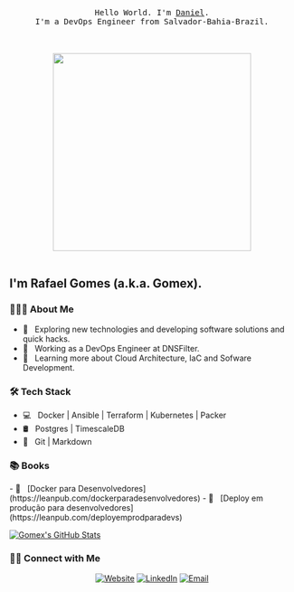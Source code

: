 <p align="center">
  <br>
  <br>
  <br>
  <samp>Hello World. I'm <a href="https://danrodrguez.dev">Daniel</a>.<br> I'm a DevOps Engineer from Salvador-Bahia-Brazil.<br><br>
  <br>
  <br>
<img src="https://media.giphy.com/media/f3iwJFOVOwuy7K6FFw/giphy.gif" width="350" /><br><br>

  
</p>
<h2>I'm Rafael Gomes (a.k.a. Gomex).</h2>

<h3> 👨🏻‍💻 About Me </h3>

- 🤔 &nbsp; Exploring new technologies and developing software solutions and quick hacks.
- 💼 &nbsp; Working as a DevOps Engineer at DNSFilter.
- 🌱 &nbsp; Learning more about Cloud Architecture, IaC and Sofware Development.

<h3>🛠 Tech Stack</h3>

- 💻 &nbsp; Docker | Ansible | Terraform | Kubernetes | Packer
- 🛢 &nbsp; Postgres | TimescaleDB
- 🔧 &nbsp; Git | Markdown

<h3>📚 Books</h3>
- 📘 &nbsp; [Docker para Desenvolvedores](https://leanpub.com/dockerparadesenvolvedores)
- 📘 &nbsp; [Deploy em produção para desenvolvedores](https://leanpub.com/deployemprodparadevs)

<br/>

[![Gomex's GitHub Stats](https://github-readme-stats.vercel.app/api?username=gomex&show_icons=true)](https://github.com/gomex)

<h3> 🤝🏻 Connect with Me </h3>

<p align="center">
<a href="https://gomex.me/"><img alt="Website" src="https://img.shields.io/badge/Website-gomex.me-blue?style=flat-square&logo=google-chrome"></a>
<a href="https://www.linkedin.com/in/rbgomes/"><img alt="LinkedIn" src="https://img.shields.io/badge/LinkedIn-Rafael%20Brito%20Gomes-blue?style=flat-square&logo=linkedin"></a>
<a href="mailto:me@gomex.me"><img alt="Email" src="https://img.shields.io/badge/Email-me@gomex.me-blue?style=flat-square&logo=gmail"></a>
</p>
